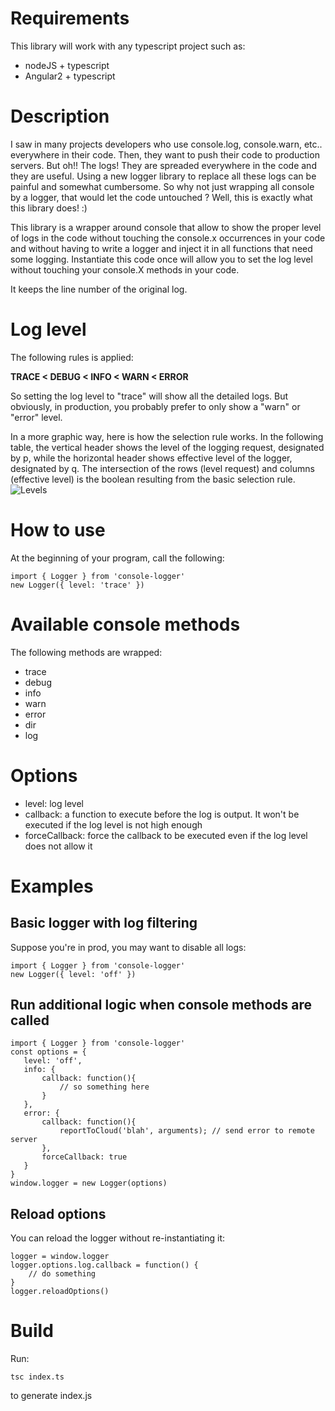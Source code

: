 # Requirements
This library will work with any typescript project such as:

 - nodeJS + typescript
 - Angular2 + typescript

# Description
I saw in many projects developers who use console.log, console.warn, etc.. everywhere in their code. Then, they want to push their code to production servers. But oh!! The logs! They are spreaded everywhere in the code and they are useful. Using a new logger library to replace all these logs can be painful and somewhat cumbersome. So why not just wrapping all console by a logger, that would let the code untouched ? Well, this is exactly what this library does! :)

This library is a wrapper around console that allow to show the proper level of logs in the code without touching the console.x occurrences in your code and without having to write a logger and inject it in all functions that need some logging. Instantiate this code once will allow you to set the log level without touching your console.X methods in your code.

It keeps the line number of the original log.

# Log level
The following rules is applied:

**TRACE < DEBUG < INFO < WARN < ERROR**

So setting the log level to "trace" will show all the detailed logs. But obviously, in production, you probably prefer to only show a "warn" or "error" level.

In a more graphic way, here is how the selection rule works. In the following table, the vertical header shows the level of the logging request, designated by p, while the horizontal header shows effective level of the logger, designated by q. The intersection of the rows (level request) and columns (effective level) is the boolean resulting from the basic selection rule.
	![Levels](https://i.stack.imgur.com/Z5mag.png)

# How to use

At the beginning of your program, call the following:

    import { Logger } from 'console-logger'
    new Logger({ level: 'trace' })

# Available console methods
The following methods are wrapped:

 - trace
 - debug
 - info
 - warn
 - error
 - dir
 - log

# Options

- level: log level
- callback: a function to execute before the log is output. It won't be executed if the log level is not high enough
- forceCallback: force the callback to be executed even if the log level does not allow it

# Examples

## Basic logger with log filtering
Suppose you're in prod, you may want to disable all logs:


    import { Logger } from 'console-logger'
    new Logger({ level: 'off' })

## Run additional logic when console methods are called

    import { Logger } from 'console-logger'
    const options = {
       level: 'off',
       info: {
	       callback: function(){
		       // so something here
		   }
	   },
	   error: {
	       callback: function(){
		       reportToCloud('blah', arguments); // send error to remote server
		   },
           forceCallback: true
	   }
    }
    window.logger = new Logger(options)

## Reload options

You can reload the logger without re-instantiating it:

    logger = window.logger
    logger.options.log.callback = function() {
        // do something
    }
    logger.reloadOptions()

# Build

Run:

    tsc index.ts

to generate index.js
